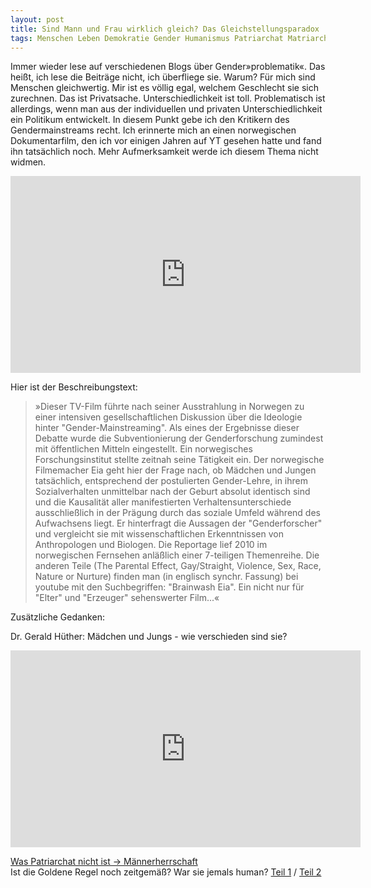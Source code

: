 ```yaml
---
layout: post
title: Sind Mann und Frau wirklich gleich? Das Gleichstellungsparadox
tags: Menschen Leben Demokratie Gender Humanismus Patriarchat Matriarchat Video
---
```

Immer wieder lese auf verschiedenen Blogs über Gender»problematik«. Das heißt, ich lese die Beiträge nicht, ich überfliege sie. Warum? Für mich sind Menschen gleichwertig. Mir ist es völlig egal, welchem Geschlecht sie sich zurechnen. Das ist Privatsache. Unterschiedlichkeit ist toll. Problematisch ist allerdings, wenn man aus der individuellen und privaten Unterschiedlichkeit ein Politikum entwickelt. In diesem Punkt gebe ich den Kritikern des Gendermainstreams recht. 
Ich erinnerte mich an einen norwegischen Dokumentarfilm, den ich vor einigen Jahren auf YT gesehen hatte und fand ihn tatsächlich noch. Mehr Aufmerksamkeit werde ich diesem Thema nicht widmen. 

<iframe width="560" height="315" src="https://www.youtube.com/embed/2Rzd2UmpkZs" frameborder="0" allowfullscreen></iframe>

Hier ist der Beschreibungstext:
>»Dieser TV-Film führte nach seiner Ausstrahlung in Norwegen zu einer intensiven gesellschaftlichen Diskussion über die Ideologie hinter "Gender-Mainstreaming". Als eines der Ergebnisse dieser Debatte wurde die Subventionierung der Genderforschung zumindest mit öffentlichen Mitteln eingestellt. Ein norwegisches Forschungsinstitut stellte zeitnah seine Tätigkeit ein.
Der norwegische Filmemacher Eia geht hier der Frage nach, ob Mädchen und Jungen tatsächlich, entsprechend der postulierten Gender-Lehre, in ihrem Sozialverhalten unmittelbar nach der Geburt absolut identisch sind und die Kausalität aller manifestierten Verhaltensunterschiede ausschließlich in der Prägung durch das soziale Umfeld während des Aufwachsens liegt. Er hinterfragt die Aussagen der "Genderforscher" und vergleicht sie mit wissenschaftlichen Erkenntnissen von Anthropologen und Biologen. Die Reportage lief 2010 im norwegischen Fernsehen anläßlich einer 7-teiligen Themenreihe. Die anderen Teile (The Parental Effect, Gay/Straight, Violence, Sex, Race, Nature or Nurture) finden man (in englisch synchr. Fassung) bei youtube mit den Suchbegriffen: "Brainwash Eia". Ein nicht nur für "Elter" und "Erzeuger" sehenswerter Film...«

Zusätzliche Gedanken:

Dr. Gerald Hüther: Mädchen und Jungs - wie verschieden sind sie?

<iframe width="560" height="315" src="https://www.youtube.com/embed/V5UAgR8gyFY" frameborder="0" allowfullscreen></iframe>

[Was Patriarchat nicht ist -> Männerherrschaft ](https://denkstaette.github.io/2017/11/19/patriarchat/)<br />
Ist die Goldene Regel noch zeitgemäß? War sie jemals human? [Teil 1](https://denkstaette.github.io/2017/04/23/goldeneregel1/) / [Teil 2](https://denkstaette.github.io/2017/04/24/goldeneregel2/)
